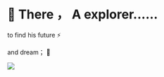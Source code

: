 # 👋 There ，  A explorer......

to find  his  future   ⚡
 
and dream；        🔭

![]( https://pic.imgdb.cn/item/644f45330d2dde5777ef3238.jpg)

